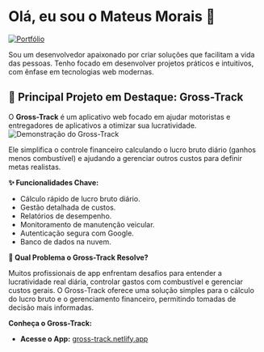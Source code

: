 # Olá, eu sou o Mateus Morais 👋

[![Portfólio](https://img.shields.io/badge/Portfólio-Ver%20Online-brightgreen?style=for-the-badge&logo=netlify)](https://portfolio-mateusmorais.netlify.app)

Sou um desenvolvedor apaixonado por criar soluções que facilitam a vida das pessoas. Tenho focado em desenvolver projetos práticos e intuitivos, com ênfase em tecnologias web modernas.

## 🚀 Principal Projeto em Destaque: Gross-Track

O **Gross-Track** é um aplicativo web focado em ajudar motoristas e entregadores de aplicativos a otimizar sua lucratividade.
<br>
![Demonstração do Gross-Track](https://github.com/mateusmoraiss/mateusmoraiss/blob/main/gross-track-gif.gif?raw=true)

Ele simplifica o controle financeiro calculando o lucro bruto diário (ganhos menos combustível) e ajudando a gerenciar outros custos para definir metas realistas.

**✨ Funcionalidades Chave:**
*   Cálculo rápido de lucro bruto diário.
*   Gestão detalhada de custos.
*   Relatórios de desempenho.
*   Monitoramento de manutenção veicular.
*   Autenticação segura com Google.
*   Banco de dados na nuvem.

**🎯 Qual Problema o Gross-Track Resolve?**

Muitos profissionais de app enfrentam desafios para entender a lucratividade real diária, controlar gastos com combustível e gerenciar custos gerais. O Gross-Track oferece uma solução simples para o cálculo do lucro bruto e o gerenciamento financeiro, permitindo tomadas de decisão mais informadas.

**Conheça o Gross-Track:**
*   **Acesse o App:** [gross-track.netlify.app](https://gross-track.netlify.app/)

